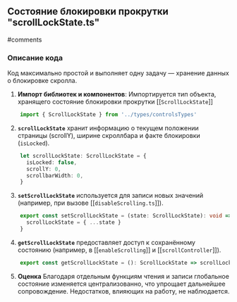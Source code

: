 
## Состояние блокировки прокрутки **"scrollLockState.ts"**
#comments 

### **Описание кода**

Код максимально простой и выполняет одну задачу — хранение данных о блокировке скролла.

1. **Импорт библиотек и компонентов**:
	Импортируется тип объекта, хранящего состояние блокировки прокрутки [[`ScrollLockState`]]
```ts
	import { ScrollLockState } from '../types/controlsTypes'
```
2. **`scrollLockState`** хранит информацию о текущем положении страницы (scrollY), ширине скроллбара и факте блокировки (`isLocked`).
```ts
	let scrollLockState: ScrollLockState = {
	  isLocked: false,
	  scrollY: 0,
	  scrollbarWidth: 0,
	}
```
3. **`setScrollLockState`** используется для записи новых значений (например, при вызове [[`disableScrolling.ts`]]).
```ts
	export const setScrollLockState = (state: ScrollLockState): void => {
	  scrollLockState = { ...state }
	}
```
4.  **`getScrollLockState`** предоставляет доступ к сохранённому состоянию (например, в [[`enableScrolling`]] и [[`scrollController`]]).
```ts
	export const getScrollLockState = (): ScrollLockState => scrollLockState
```
5.  **Оценка**
	 Благодаря отдельным функциям чтения и записи глобальное состояние изменяется централизованно, что упрощает дальнейшее сопровождение. Недостатков, влияющих на работу, не наблюдается.